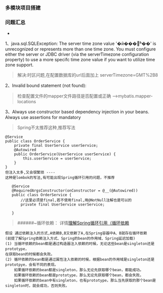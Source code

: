 
### 多模块项目搭建
### 问题汇总
-
1、java.sql.SQLException: The server time zone value '�й���׼ʱ��' is unrecognized or represents more than one time zone. You must configure either the server or JDBC driver (via the serverTimezone configuration property) to use a more specifc time zone value if you want to utilize time zone support.
> 解决:时区问题,在配置数据库的url后面加上 serverTimezone=GMT%2B8
 
2、Invalid bound statement (not found):
> 检查配置文件的mapper文件路径是否配置或正确 -->mybatis.mapper-locations

3、Always use constructor based dependency injection in your beans. 
   Always use assertions for mandatory
> Spring不太推荐这种,推荐写法
   
    @Service
    public class OrderService {
        private final UserService userService;
        @Autowired
        public OrderService(UserService userService) {
            this.userService = userService;
        }
    }
    但注入太多,又会很繁琐 ----
    这种是lombok的写法,有可能出现Spring循环引用的问题，不推荐
       
       @Service
       @RequiredArgsConstructor(onConstructor = @__(@Autowired))
       public class OrderService {
           //这里必须是final,若不使用final,用@NotNull注解也是可以的
           private final UserService userService;
       
       }
> ######~循环依赖：
详情[理解Spring循环引用（循环依赖](https://blog.csdn.net/chen2526264/article/details/80673598)

    假设 通过依赖注入的方式,A依赖B,B又依赖了A,在Spring容器中A、B就存在循环依赖 
    (前提了解Spring依赖注入方式、Spring的bean的作用域、Spring延迟加载)
    (1) 当循环依赖的bean都是通过构造器注入依赖的时候，无论这些bean是singleton还是prototype，
    在获取bean的时候都会失败。
    (2) 循环依赖的bean都是通过属性注入依赖的时候，根据bean的作用域是singleton还是prototpye，会有不同的表现。
        如果循环依赖的bean都是singleton，那么无论先获取哪个bean，都能成功。
        如果循环依赖的bean都是prototype，那么无论先获取哪个bean，都会失败。
        如果循环依赖的bean中有singleton，也有prototype，那么当先获取的那个bean是singleton时，就会成功，否则失败。
        

